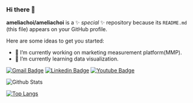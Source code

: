 ### Hi there 👋


**ameliachoi/ameliachoi** is a ✨ _special_ ✨ repository because its `README.md` (this file) appears on your GitHub profile.

Here are some ideas to get you started:

- 🔭 I’m currently working on marketing measurement platform(MMP).
- 🌱 I’m currently learning data visualization.
 <!--
- 👯 I’m looking to collaborate on ...
- 🤔 I’m looking for help with ...
- 💬 Ask me about ...
- 📫 How to reach me: ...
- 😄 Pronouns: ...
- ⚡ Fun fact: ...
-->

 [![Gmail Badge](https://img.shields.io/badge/Gmail-d14836?style=flat-square&logo=Gmail&logoColor=white&link=mailto:choijin9561@gmail.com)](mailto:choijin9561@gmail.com) [![Linkedin Badge](https://img.shields.io/badge/-LinkedIn-blue?style=flat-square&logo=Linkedin&logoColor=white&link=https://www.linkedin.com/in/jin-choi-3974a8166/)](https://www.linkedin.com/in/jin-choi-3974a8166/) [![Youtube Badge](https://img.shields.io/badge/Youtube-ff0000?style=flat-square&logo=youtube&link=https://www.youtube.com/channel/UCpMsx_Ac9qVr9bFrBSOI-WQ/featured)](https://www.youtube.com/channel/UCpMsx_Ac9qVr9bFrBSOI-WQ/featured)

![Github Stats](https://github-readme-stats.vercel.app/api?username=ameliachoi&show_icons=true)

[![Top Langs](https://github-readme-stats.vercel.app/api/top-langs/?username=ameliachoi)](https://github.com/anuraghazra/github-readme-stats)
